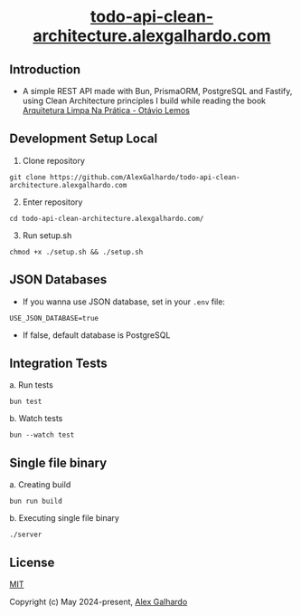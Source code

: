 <div align="center">
   <h1 align="center"><a href="https://todo-api-clean-architecture.alexgalhardo.com/" target="_blank">todo-api-clean-architecture.alexgalhardo.com</a></h1>
</div>

## Introduction

* A simple REST API made with Bun, PrismaORM, PostgreSQL and Fastify, using Clean Architecture principles I build while reading the book [Arquitetura Limpa Na Prática - Otávio Lemos](https://www.otaviolemos.com.br/)


## Development Setup Local

1. Clone repository
```
git clone https://github.com/AlexGalhardo/todo-api-clean-architecture.alexgalhardo.com
```

2. Enter repository
```
cd todo-api-clean-architecture.alexgalhardo.com/
```

3. Run setup.sh
```
chmod +x ./setup.sh && ./setup.sh
```

## JSON Databases
- If you wanna use JSON database, set in your `.env` file:
```
USE_JSON_DATABASE=true
```
- If false, default database is PostgreSQL

## Integration Tests
a. Run tests
```
bun test
```

b. Watch tests
```
bun --watch test
```

## Single file binary
a. Creating build
```
bun run build
```

b. Executing single file binary
```
./server
```

## License

[MIT](http://opensource.org/licenses/MIT)

Copyright (c) May 2024-present, [Alex Galhardo](https://github.com/AlexGalhardo)
